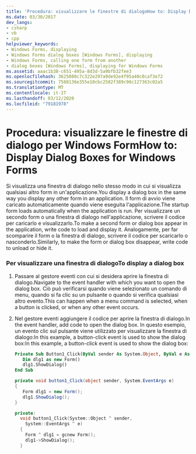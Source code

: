 ```yaml
---
title: 'Procedura: visualizzare le finestre di dialogoHow to: Display Dialog Boxes'
ms.date: 03/30/2017
dev_langs:
- csharp
- vb
- cpp
helpviewer_keywords:
- Windows Forms, displaying
- Windows Forms dialog boxes [Windows Forms], displaying
- Windows Forms, calling one form from another
- dialog boxes [Windows Forms], displaying for Windows Forms
ms.assetid: aaac1b38-c651-495a-8d3d-5a9bfb32fee3
ms.openlocfilehash: 3625080c7c322e297a9de92e4f95a40c0caf3e72
ms.sourcegitcommit: 7588136e355e10cbc2582f389c90c127363c02a5
ms.translationtype: MT
ms.contentlocale: it-IT
ms.lasthandoff: 03/12/2020
ms.locfileid: "79181978"
---
```

# <a name="how-to-display-dialog-boxes-for-windows-forms"></a><span data-ttu-id="20ad0-102">Procedura: visualizzare le finestre di dialogo per Windows Form</span><span class="sxs-lookup"><span data-stu-id="20ad0-102">How to: Display Dialog Boxes for Windows Forms</span></span>
<span data-ttu-id="20ad0-103">Si visualizza una finestra di dialogo nello stesso modo in cui si visualizza qualsiasi altro form in un'applicazione.</span><span class="sxs-lookup"><span data-stu-id="20ad0-103">You display a dialog box in the same way you display any other form in an application.</span></span> <span data-ttu-id="20ad0-104">Il form di avvio viene caricato automaticamente quando viene eseguita l'applicazione.</span><span class="sxs-lookup"><span data-stu-id="20ad0-104">The startup form loads automatically when the application is run.</span></span> <span data-ttu-id="20ad0-105">Per visualizzare un secondo form o una finestra di dialogo nell'applicazione, scrivere il codice per caricarlo e visualizzarlo.</span><span class="sxs-lookup"><span data-stu-id="20ad0-105">To make a second form or dialog box appear in the application, write code to load and display it.</span></span> <span data-ttu-id="20ad0-106">Analogamente, per far scomparire il form o la finestra di dialogo, scrivere il codice per scaricarlo o nasconderlo.</span><span class="sxs-lookup"><span data-stu-id="20ad0-106">Similarly, to make the form or dialog box disappear, write code to unload or hide it.</span></span>  
  
### <a name="to-display-a-dialog-box"></a><span data-ttu-id="20ad0-107">Per visualizzare una finestra di dialogo</span><span class="sxs-lookup"><span data-stu-id="20ad0-107">To display a dialog box</span></span>  
  
1. <span data-ttu-id="20ad0-108">Passare al gestore eventi con cui si desidera aprire la finestra di dialogo.</span><span class="sxs-lookup"><span data-stu-id="20ad0-108">Navigate to the event handler with which you want to open the dialog box.</span></span> <span data-ttu-id="20ad0-109">Ciò può verificarsi quando viene selezionato un comando di menu, quando si fa clic su un pulsante o quando si verifica qualsiasi altro evento.</span><span class="sxs-lookup"><span data-stu-id="20ad0-109">This can happen when a menu command is selected, when a button is clicked, or when any other event occurs.</span></span>  
  
2. <span data-ttu-id="20ad0-110">Nel gestore eventi aggiungere il codice per aprire la finestra di dialogo.</span><span class="sxs-lookup"><span data-stu-id="20ad0-110">In the event handler, add code to open the dialog box.</span></span> <span data-ttu-id="20ad0-111">In questo esempio, un evento clic sul pulsante viene utilizzato per visualizzare la finestra di dialogo:In this example, a button-click event is used to show the dialog box:</span><span class="sxs-lookup"><span data-stu-id="20ad0-111">In this example, a button-click event is used to show the dialog box:</span></span>  
  
    ```vb  
    Private Sub Button1_Click(ByVal sender As System.Object, ByVal e As System.EventArgs) Handles Button1.Click  
       Dim dlg1 as new Form()  
       dlg1.ShowDialog()  
    End Sub  
    ```  
  
    ```csharp  
    private void button1_Click(object sender, System.EventArgs e)
    {  
       Form dlg1 = new Form();  
       dlg1.ShowDialog();  
    }  
    ```  
  
    ```cpp  
    private:
      void button1_Click(System::Object ^ sender,  
        System::EventArgs ^ e)  
      {  
        Form ^ dlg1 = gcnew Form();  
        dlg1->ShowDialog();  
      }  
    ```
